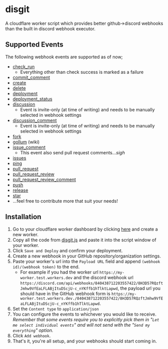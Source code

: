 # disgit
A cloudflare worker script which provides better github->discord webhooks than the built in discord webhook executor.

## Supported Events
The following webhook events are supported as of now;
* [check_run](https://docs.github.com/en/developers/webhooks-and-events/webhook-events-and-payloads#check_run)
  * Everything other than check success is marked as a failure 
* [commit_comment](https://docs.github.com/en/developers/webhooks-and-events/webhook-events-and-payloads#commit_comment)
* [create](https://docs.github.com/en/developers/webhooks-and-events/webhook-events-and-payloads#create)
* [delete](https://docs.github.com/en/developers/webhooks-and-events/webhook-events-and-payloads#delete)
* [deployment](https://docs.github.com/en/developers/webhooks-and-events/webhooks/webhook-events-and-payloads#deployment)
* [deployment_status](https://docs.github.com/en/developers/webhooks-and-events/webhooks/webhook-events-and-payloads#deployment_status)
* [discussion](https://docs.github.com/en/developers/webhooks-and-events/webhook-events-and-payloads#discussion)
  * Event is invite-only (at time of writing) and needs to be manually selected in webhook settings
* [discussion_comment](https://docs.github.com/en/developers/webhooks-and-events/webhook-events-and-payloads#discussion_comment)
  * Event is invite-only (at time of writing) and needs to be manually selected in webhook settings
* [fork](https://docs.github.com/en/developers/webhooks-and-events/webhook-events-and-payloads#fork)
* [gollum](https://docs.github.com/en/developers/webhooks-and-events/webhooks/webhook-events-and-payloads#gollum) (wiki)
* [issue_comment](https://docs.github.com/en/developers/webhooks-and-events/webhook-events-and-payloads#issue_comment)
  * This event also send pull request comments...*sigh*
* [issues](https://docs.github.com/en/developers/webhooks-and-events/webhook-events-and-payloads#issues)
* [ping](https://docs.github.com/en/developers/webhooks-and-events/webhook-events-and-payloads#ping)
* [pull_request](https://docs.github.com/en/developers/webhooks-and-events/webhook-events-and-payloads#pull_request)
* [pull_request_review](https://docs.github.com/en/developers/webhooks-and-events/webhook-events-and-payloads#pull_request_review)
* [pull_request_review_comment](https://docs.github.com/en/developers/webhooks-and-events/webhook-events-and-payloads#pull_request_review_comment)
* [push](https://docs.github.com/en/developers/webhooks-and-events/webhook-events-and-payloads#push)
* [release](https://docs.github.com/en/developers/webhooks-and-events/webhook-events-and-payloads#release)
* [star](https://docs.github.com/en/developers/webhooks-and-events/webhook-events-and-payloads#star)
* ...feel free to contribute more that suit your needs!

## Installation
1. Go to your cloudflare worker dashboard by clicking [here](https://dash.cloudflare.com/?to=/:account/workers) 
   and create a new worker.
1. Copy all the code from [disgit.js](https://github.com/JRoy/disgit/blob/master/disgit.js) and paste it into 
   the script window of your worker.
1. Click `Save and Deploy` and confirm your deployment.
1. Create a new webhook in your GitHub repository/organization settings.
1. Paste your worker's url into the `Payload URL` field and append `(webhook id)/(webhook token)` to the end.
   * For example if you had the worker url `https://my-worker.test.workers.dev` and the discord webhook url 
     `https://discord.com/api/webhooks/840438712203557422/8H3D57RQzftJmhw9VfEaLFLABjItuDScjU-c_nYKffb1hTlktLapwd`,
     the payload url you should have in the GitHub webhook form is 
     `https://my-worker.test.workers.dev./840438712203557422/8H3D57RQzftJmhw9VfEaLFLABjItuDScjU-c_nYKffb1hTlktLapwd`.
1. Set the `Content type` to `application/json`
1. You can configure the events to whichever you would like to receive. *Remember that some events require you to
   explicitly pick them in "`Let me select individual events`" and will not send with the "`Send my everything`"
   option.*
1. Click `Add webhook`.
1. That's it, you're all setup, and your webhooks should start coming in.
